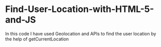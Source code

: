 # Find-User-Location-with-HTML-5-and-JS
In this code I have used Geolocation and APIs to find the user location by the help of getCurrentLocation
